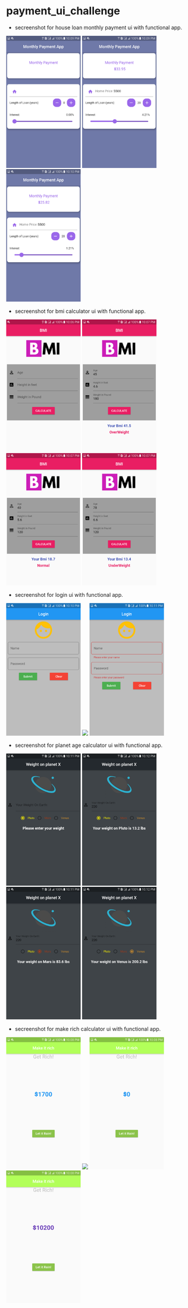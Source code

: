 # payment_ui_challenge
 
 - secreenshot for house loan monthly payment ui with functional app.
 
<img src="screenshots/house.png" width= 200> <img src="screenshots/house1.png" width= 200 height> <img src="screenshots/house2.png" width= 200>

- secreenshot for bmi calculator ui with functional app.

<img src="screenshots/bmi.png" width= 200> <img src="screenshots/bmi1.png" width= 200> <img src="screenshots/bmi2.png" width= 200> <img src="screenshots/bmi3.png" width= 200>

- secreenshot for login ui with functional app.

<img src="screenshots/login.png" width= 200> <img src="screenshots/login1.png" width= 200> <img src="screenshots/login2.png" width= 200>


- secreenshot for planet age calculator ui with functional app.

<img src="screenshots/planet.png" width= 200> <img src="screenshots/planet1.png" width= 200> <img src="screenshots/planet2.png" width= 200> <img src="screenshots/planet3.png" width= 200>

- secreenshot for make rich calculator ui with functional app.

<img src="screenshots/rich.png" width= 200> <img src="screenshots/rich1.png" width= 200> <img src="screenshots/rich2.png" width= 200> <img src="screenshots/rich3.png" width= 200>
